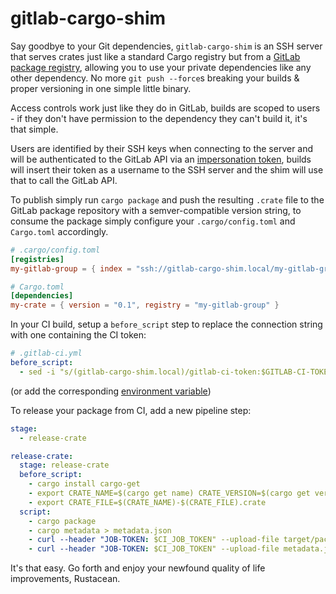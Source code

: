 # gitlab-cargo-shim

Say goodbye to your Git dependencies, `gitlab-cargo-shim` is an SSH server
that serves crates just like a standard Cargo registry but from a
[GitLab package registry][gitlab-package-registry], allowing you to use
your private dependencies like any other dependency. No more `git push --force`s
breaking your builds & proper versioning in one simple little binary.

Access controls work just like they do in GitLab, builds are scoped to
users - if they don't have permission to the dependency they can't build
it, it's that simple.

Users are identified by their SSH keys when connecting to the server and
will be authenticated to the GitLab API via an [impersonation token][imp-token],
builds will insert their token as a username to the SSH server and the
shim will use that to call the GitLab API.

To publish simply run `cargo package` and push the resulting `.crate` file
to the GitLab package repository with a semver-compatible version string, to
consume the package simply configure your `.cargo/config.toml` and `Cargo.toml`
accordingly.

```toml
# .cargo/config.toml
[registries]
my-gitlab-group = { index = "ssh://gitlab-cargo-shim.local/my-gitlab-group" }

# Cargo.toml
[dependencies]
my-crate = { version = "0.1", registry = "my-gitlab-group" }
```

In your CI build, setup a `before_script` step to replace the connection string
with one containing the CI token:

```yaml
# .gitlab-ci.yml
before_script:
  - sed -i "s/(gitlab-cargo-shim.local)/gitlab-ci-token:$GITLAB-CI-TOKEN@\1/" .cargo/config.toml
```

(or add the corresponding [environment variable][envvar])

To release your package from CI, add a new pipeline step:

```yaml
stage:
  - release-crate

release-crate:
  stage: release-crate
  before_script:
    - cargo install cargo-get
    - export CRATE_NAME=$(cargo get name) CRATE_VERSION=$(cargo get version)
    - export CRATE_FILE=$(CRATE_NAME)-$(CRATE_FILE).crate
  script:
    - cargo package
    - cargo metadata > metadata.json
    - curl --header "JOB-TOKEN: $CI_JOB_TOKEN" --upload-file target/package/${CRATE_FILE} "${CI_API_V4_URL}/projects/${CI_PROJECT_ID}/packages/generic/${NAME}/${VERSION}/${CRATE_FILE}"
    - curl --header "JOB-TOKEN: $CI_JOB_TOKEN" --upload-file metadata.json "${CI_API_V4_URL}/projects/${CI_PROJECT_ID}/packages/generic/${NAME}/${VERSION}/metadata.json"
```

It's that easy. Go forth and enjoy your newfound quality of life improvements,
Rustacean.

[gitlab-package-registry]: https://docs.gitlab.com/ee/user/packages/package_registry/index.html
[imp-token]: https://docs.gitlab.com/ee/api/index.html#impersonation-tokens
[envvar]: https://doc.rust-lang.org/cargo/reference/registries.html#using-an-alternate-registry
